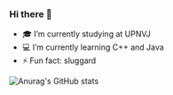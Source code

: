 ### Hi there 👋
- 🎓 I’m currently studying at UPNVJ
- 💻 I’m currently learning C++ and Java
- ⚡ Fun fact: sluggard

![Anurag's GitHub stats](https://github-readme-stats.vercel.app/api?username=mzfikar&show_icons=true&theme=radical)
